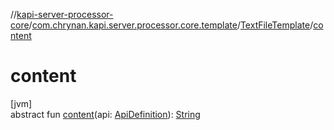 //[kapi-server-processor-core](../../../index.md)/[com.chrynan.kapi.server.processor.core.template](../index.md)/[TextFileTemplate](index.md)/[content](content.md)

# content

[jvm]\
abstract fun [content](content.md)(api: [ApiDefinition](../../com.chrynan.kapi.server.processor.core.model/-api-definition/index.md)): [String](https://kotlinlang.org/api/latest/jvm/stdlib/kotlin/-string/index.html)
